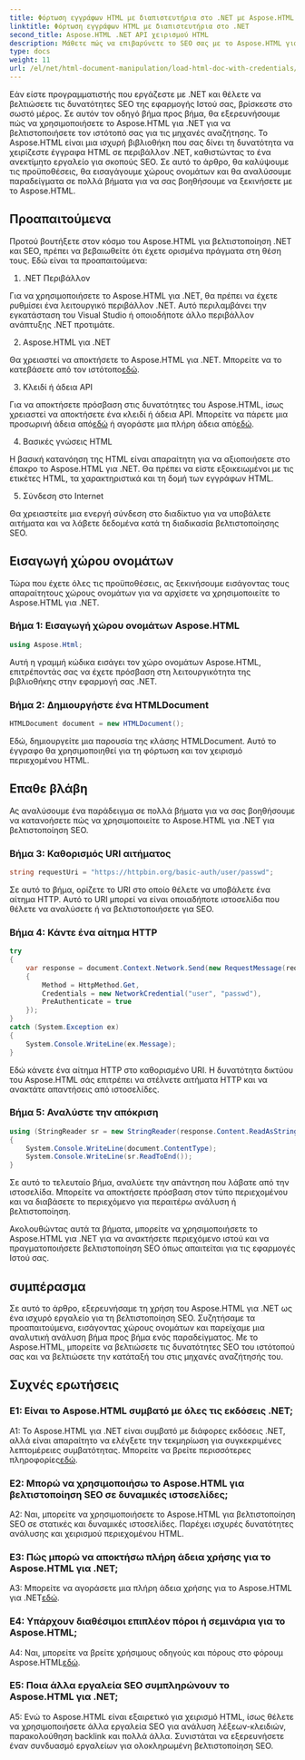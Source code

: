 ```yaml
---
title: Φόρτωση εγγράφων HTML με διαπιστευτήρια στο .NET με Aspose.HTML
linktitle: Φόρτωση εγγράφων HTML με διαπιστευτήρια στο .NET
second_title: Aspose.HTML .NET API χειρισμού HTML
description: Μάθετε πώς να επιβαρύνετε το SEO σας με το Aspose.HTML για .NET. Ενισχύστε τις ταξινομήσεις, αναλύστε περιεχόμενο ιστού και βελτιστοποιήστε για τις μηχανές αναζήτησης.
type: docs
weight: 11
url: /el/net/html-document-manipulation/load-html-doc-with-credentials/
---
```


Εάν είστε προγραμματιστής που εργάζεστε με .NET και θέλετε να βελτιώσετε τις δυνατότητες SEO της εφαρμογής Ιστού σας, βρίσκεστε στο σωστό μέρος. Σε αυτόν τον οδηγό βήμα προς βήμα, θα εξερευνήσουμε πώς να χρησιμοποιήσετε το Aspose.HTML για .NET για να βελτιστοποιήσετε τον ιστότοπό σας για τις μηχανές αναζήτησης. Το Aspose.HTML είναι μια ισχυρή βιβλιοθήκη που σας δίνει τη δυνατότητα να χειρίζεστε έγγραφα HTML σε περιβάλλον .NET, καθιστώντας το ένα ανεκτίμητο εργαλείο για σκοπούς SEO. Σε αυτό το άρθρο, θα καλύψουμε τις προϋποθέσεις, θα εισαγάγουμε χώρους ονομάτων και θα αναλύσουμε παραδείγματα σε πολλά βήματα για να σας βοηθήσουμε να ξεκινήσετε με το Aspose.HTML.

## Προαπαιτούμενα

Προτού βουτήξετε στον κόσμο του Aspose.HTML για βελτιστοποίηση .NET και SEO, πρέπει να βεβαιωθείτε ότι έχετε ορισμένα πράγματα στη θέση τους. Εδώ είναι τα προαπαιτούμενα:

1. .NET Περιβάλλον

Για να χρησιμοποιήσετε το Aspose.HTML για .NET, θα πρέπει να έχετε ρυθμίσει ένα λειτουργικό περιβάλλον .NET. Αυτό περιλαμβάνει την εγκατάσταση του Visual Studio ή οποιοδήποτε άλλο περιβάλλον ανάπτυξης .NET προτιμάτε.

2. Aspose.HTML για .NET

Θα χρειαστεί να αποκτήσετε το Aspose.HTML για .NET. Μπορείτε να το κατεβάσετε από τον ιστότοπο[εδώ](https://releases.aspose.com/html/net/). 

3. Κλειδί ή άδεια API

 Για να αποκτήσετε πρόσβαση στις δυνατότητες του Aspose.HTML, ίσως χρειαστεί να αποκτήσετε ένα κλειδί ή άδεια API. Μπορείτε να πάρετε μια προσωρινή άδεια από[εδώ](https://purchase.aspose.com/temporary-license/) ή αγοράστε μια πλήρη άδεια από[εδώ](https://purchase.aspose.com/buy).

4. Βασικές γνώσεις HTML

Η βασική κατανόηση της HTML είναι απαραίτητη για να αξιοποιήσετε στο έπακρο το Aspose.HTML για .NET. Θα πρέπει να είστε εξοικειωμένοι με τις ετικέτες HTML, τα χαρακτηριστικά και τη δομή των εγγράφων HTML.

5. Σύνδεση στο Internet

Θα χρειαστείτε μια ενεργή σύνδεση στο διαδίκτυο για να υποβάλετε αιτήματα και να λάβετε δεδομένα κατά τη διαδικασία βελτιστοποίησης SEO.

## Εισαγωγή χώρου ονομάτων

Τώρα που έχετε όλες τις προϋποθέσεις, ας ξεκινήσουμε εισάγοντας τους απαραίτητους χώρους ονομάτων για να αρχίσετε να χρησιμοποιείτε το Aspose.HTML για .NET.

### Βήμα 1: Εισαγωγή χώρου ονομάτων Aspose.HTML

```csharp
using Aspose.Html;
```

Αυτή η γραμμή κώδικα εισάγει τον χώρο ονομάτων Aspose.HTML, επιτρέποντάς σας να έχετε πρόσβαση στη λειτουργικότητα της βιβλιοθήκης στην εφαρμογή σας .NET.

### Βήμα 2: Δημιουργήστε ένα HTMLDocument

```csharp
HTMLDocument document = new HTMLDocument();
```

Εδώ, δημιουργείτε μια παρουσία της κλάσης HTMLDocument. Αυτό το έγγραφο θα χρησιμοποιηθεί για τη φόρτωση και τον χειρισμό περιεχομένου HTML.

## Επαθε βλάβη

Ας αναλύσουμε ένα παράδειγμα σε πολλά βήματα για να σας βοηθήσουμε να κατανοήσετε πώς να χρησιμοποιείτε το Aspose.HTML για .NET για βελτιστοποίηση SEO.

### Βήμα 3: Καθορισμός URI αιτήματος

```csharp
string requestUri = "https://httpbin.org/basic-auth/user/passwd";
```

Σε αυτό το βήμα, ορίζετε το URI στο οποίο θέλετε να υποβάλετε ένα αίτημα HTTP. Αυτό το URI μπορεί να είναι οποιαδήποτε ιστοσελίδα που θέλετε να αναλύσετε ή να βελτιστοποιήσετε για SEO.

### Βήμα 4: Κάντε ένα αίτημα HTTP

```csharp
try
{
    var response = document.Context.Network.Send(new RequestMessage(requestUri)
    {
        Method = HttpMethod.Get,
        Credentials = new NetworkCredential("user", "passwd"),
        PreAuthenticate = true
    });
}
catch (System.Exception ex)
{
    System.Console.WriteLine(ex.Message);
}
```

Εδώ κάνετε ένα αίτημα HTTP στο καθορισμένο URI. Η δυνατότητα δικτύου του Aspose.HTML σάς επιτρέπει να στέλνετε αιτήματα HTTP και να ανακτάτε απαντήσεις από ιστοσελίδες.

### Βήμα 5: Αναλύστε την απόκριση

```csharp
using (StringReader sr = new StringReader(response.Content.ReadAsString()))
{
    System.Console.WriteLine(document.ContentType);
    System.Console.WriteLine(sr.ReadToEnd());
}
```

Σε αυτό το τελευταίο βήμα, αναλύετε την απάντηση που λάβατε από την ιστοσελίδα. Μπορείτε να αποκτήσετε πρόσβαση στον τύπο περιεχομένου και να διαβάσετε το περιεχόμενο για περαιτέρω ανάλυση ή βελτιστοποίηση.

Ακολουθώντας αυτά τα βήματα, μπορείτε να χρησιμοποιήσετε το Aspose.HTML για .NET για να ανακτήσετε περιεχόμενο ιστού και να πραγματοποιήσετε βελτιστοποίηση SEO όπως απαιτείται για τις εφαρμογές Ιστού σας.

## συμπέρασμα

Σε αυτό το άρθρο, εξερευνήσαμε τη χρήση του Aspose.HTML για .NET ως ένα ισχυρό εργαλείο για τη βελτιστοποίηση SEO. Συζητήσαμε τα προαπαιτούμενα, εισάγοντας χώρους ονομάτων και παρείχαμε μια αναλυτική ανάλυση βήμα προς βήμα ενός παραδείγματος. Με το Aspose.HTML, μπορείτε να βελτιώσετε τις δυνατότητες SEO του ιστότοπού σας και να βελτιώσετε την κατάταξή του στις μηχανές αναζήτησής του.

## Συχνές ερωτήσεις

### Ε1: Είναι το Aspose.HTML συμβατό με όλες τις εκδόσεις .NET;

 A1: Το Aspose.HTML για .NET είναι συμβατό με διάφορες εκδόσεις .NET, αλλά είναι απαραίτητο να ελέγξετε την τεκμηρίωση για συγκεκριμένες λεπτομέρειες συμβατότητας. Μπορείτε να βρείτε περισσότερες πληροφορίες[εδώ](https://reference.aspose.com/html/net/).

### Ε2: Μπορώ να χρησιμοποιήσω το Aspose.HTML για βελτιστοποίηση SEO σε δυναμικές ιστοσελίδες;

A2: Ναι, μπορείτε να χρησιμοποιήσετε το Aspose.HTML για βελτιστοποίηση SEO σε στατικές και δυναμικές ιστοσελίδες. Παρέχει ισχυρές δυνατότητες ανάλυσης και χειρισμού περιεχομένου HTML.

### Ε3: Πώς μπορώ να αποκτήσω πλήρη άδεια χρήσης για το Aspose.HTML για .NET;

 A3: Μπορείτε να αγοράσετε μια πλήρη άδεια χρήσης για το Aspose.HTML για .NET[εδώ](https://purchase.aspose.com/buy).

### Ε4: Υπάρχουν διαθέσιμοι επιπλέον πόροι ή σεμινάρια για το Aspose.HTML;

 A4: Ναι, μπορείτε να βρείτε χρήσιμους οδηγούς και πόρους στο φόρουμ Aspose.HTML[εδώ](https://forum.aspose.com/).

### Ε5: Ποια άλλα εργαλεία SEO συμπληρώνουν το Aspose.HTML για .NET;

A5: Ενώ το Aspose.HTML είναι εξαιρετικό για χειρισμό HTML, ίσως θέλετε να χρησιμοποιήσετε άλλα εργαλεία SEO για ανάλυση λέξεων-κλειδιών, παρακολούθηση backlink και πολλά άλλα. Συνιστάται να εξερευνήσετε έναν συνδυασμό εργαλείων για ολοκληρωμένη βελτιστοποίηση SEO.
